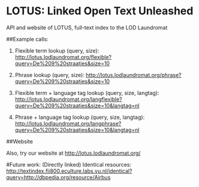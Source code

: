 # LOTUS: Linked Open Text Unleashed
API and website of LOTUS, full-text index to the LOD Laundromat

##Example calls:

1. Flexible term lookup (query, size):
http://lotus.lodlaundromat.org/flexible?query=De%209%20straatjes&size=10

2. Phrase lookup (query, size):
http://lotus.lodlaundromat.org/phrase?query=De%209%20straatjes&size=10

3. Flexible term + language tag lookup (query, size, langtag):
http://lotus.lodlaundromat.org/langflexible?query=De%209%20straatjes&size=10&langtag=nl

4. Phrase + language tag lookup (query, size, langtag):
http://lotus.lodlaundromat.org/langphrase?query=De%209%20straatjes&size=10&langtag=nl

##Website

Also, try our website at http://lotus.lodlaundromat.org/ 

#Future work:
(Directly linked) Identical resources:
http://textindex.fii800.eculture.labs.vu.nl/identical?query=http://dbpedia.org/resource/Airbus

